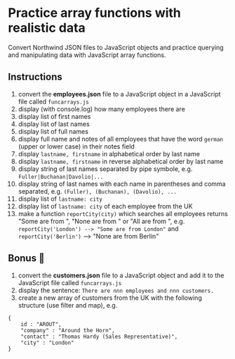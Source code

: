 # Practice array functions with realistic data

Convert Northwind JSON files to JavaScript objects and practice querying and manipulating data with JavaScript array functions.

## Instructions

1. convert the **employees.json** file to a JavaScript object in a JavaScript file called `funcarrays.js`
2. display (with console.log) how many employees there are
3. display list of first names
4. display list of last names
5. display list of full names
6. display full name and notes of all employees that have the word `german` (upper or lower case) in their notes field
7. display `lastname, firstname` in alphabetical order by last name
8. display `lastname, firstname` in reverse alphabetical order by last name
9. display string of last names separated by pipe symbole, e.g. `Fuller|Buchanan|Davolio|...`
10. display string of last names with each name in parentheses and comma separated, e.g. `(Fuller), (Buchanan), (Davolio), ...`
11. display list of `lastname: city`
12. display list of `lastname: city` of each employee from the UK
13. make a function `reportCity(city)` which searches all employees returns "Some are from <city>", "None are from <city>" or "All are from <city>", e.g. `reportCity('London') --> "Some are from London"` and `reportCity('Berlin')` --> "None are from Berlin"

## Bonus :muscle:

1. convert the **customers.json** file to a JavaScript object and add it to the JavaScript file called `funcarrays.js`
2. display the sentence: `There are nnn employees and nnn customers.`
3. create a new array of customers from the UK with the following structure (use filter and map), e.g.
```
{
	id : "AROUT",
	"company" : "Around the Horn",
	"contact" : "Thomas Hardy (Sales Representative)",
	"city" : "London"
}
```

